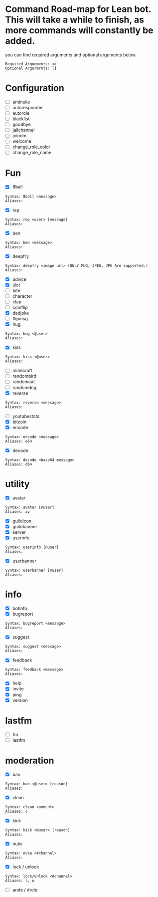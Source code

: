 # Command Road-map for Lean bot. This will take a while to finish, as more commands will constantly be added.
you can find required arguments and optional arguments below. 

```
Required Arguements: <>
Optional Argurmrnts: []
```

# Configuration
- [ ] antinuke
- [ ] autoresponder
- [ ] autorole
- [ ] blacklist
- [ ] goodbye
- [ ] jailchannel
- [ ] joindm
- [ ] welcome
- [ ] change_role_color
- [ ] change_role_name

# Fun
- [x] 8ball
```
Syntax: 8ball <message>
Aliases:
```
- [x] rep
```
Syntax: rep <user> [message]
Aliases:
```
- [x] ben
```
Syntax: ben <message>
Aliases:
```
- [x] deepfry
```
Syntax: deepfry <image url> (ONLY PNG, JPEG, JPG Are supported.)
Aliases:
```
- [x] advice
- [x] slot
- [ ] bite
- [ ] character
- [ ] clap
- [ ] coinflip
- [x] dadjoke
- [ ] flipmsg
- [x] hug
```
Syntax: hug <@user>
Aliases:
```
- [x] kiss
```
Syntax: kiss <@user>
Aliases:
```
- [ ] minecraft
- [ ] randombird
- [ ] randomcat
- [ ] randomdog
- [x] reverse
```
Syntax: reverse <message>
Aliases:
```
- [ ] youtubestats
- [x] bitcoin
- [x] encode
```
Syntax: encode <message>
Aliases: e64
```
- [x] decode
```
Syntax: decode <base64 message>
Aliases: d64
```

# utility
- [x] avatar
```
Syntax: avatar [@user]
Aliases: av
```
- [x] guildicon
- [x] guildbanner
- [x] server
- [x] userinfo
```
Syntax: userinfo [@user]
Aliases: 
```
- [x] userbanner
```
Syntax: userbanner [@user]
Aliases:
```

# info
- [x] botinfo
- [x] bugreport
```
Syntax: bugreport <message>
Aliases: 
```
- [x] suggest
```
Syntax: suggest <message>
Aliases:
```
- [x] feedback
```
Syntax: feedback <message>
Aliases:
```
- [x] help
- [x] invite
- [x] ping
- [x] version

# lastfm
- [ ] fm
- [ ] lastfm

# moderation
- [x] ban
```
Syntax: ban <@user> [reason]
Aliases:
```
- [x] clean
```
Syntax: clean <amount>
Aliases: c
```
- [x] kick
```
Syntax: kick <@user> [reason]
Aliases:
```
- [x] nuke
```
Syntax: nuke <#channel>
Aliases: 
```
- [x] lock / unlock
```
Syntax: lock/unlock <#channel>
Aliases: l, u
```
- [ ] arole / drole

